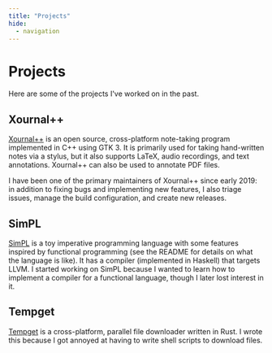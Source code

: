 ```yaml
---
title: "Projects"
hide:
  - navigation
---
```


# Projects

Here are some of the projects I've worked on in the past.

## Xournal++

[Xournal++](https://xournalpp.github.io) is an open source, cross-platform
note-taking program implemented in C++ using GTK 3. It is primarily used for
taking hand-written notes via a stylus, but it also supports LaTeX, audio
recordings, and text annotations. Xournal++ can also be used to annotate PDF
files.

I have been one of the primary maintainers of Xournal++ since early 2019: in
addition to fixing bugs and implementing new features, I also triage issues,
manage the build configuration, and create new releases.

## SimPL

[SimPL](https://github.com/Technius/simpl/) is a toy imperative programming
language with some features inspired by functional programming (see the README
for details on what the language is like). It has a compiler (implemented in
Haskell) that targets LLVM. I started working on SimPL because I wanted to learn
how to implement a compiler for a functional language, though I later lost
interest in it.

## Tempget

[Tempget](https://github.com/Technius/tempget) is a cross-platform, parallel
file downloader written in Rust. I wrote this because I got annoyed at having to
write shell scripts to download files.
